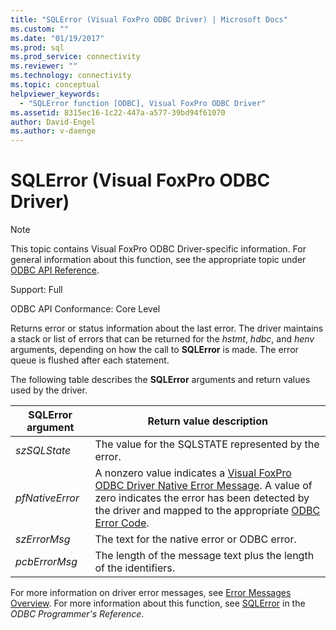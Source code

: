 ```yaml
---
title: "SQLError (Visual FoxPro ODBC Driver) | Microsoft Docs"
ms.custom: ""
ms.date: "01/19/2017"
ms.prod: sql
ms.prod_service: connectivity
ms.reviewer: ""
ms.technology: connectivity
ms.topic: conceptual
helpviewer_keywords: 
  - "SQLError function [ODBC], Visual FoxPro ODBC Driver"
ms.assetid: 8315ec16-1c22-447a-a577-39bd94f61070
author: David-Engel
ms.author: v-daenge
---
```

# SQLError (Visual FoxPro ODBC Driver)
> [!NOTE]  
>  This topic contains Visual FoxPro ODBC Driver-specific information. For general information about this function, see the appropriate topic under [ODBC API Reference](../../odbc/reference/syntax/odbc-api-reference.md).  
  
 Support: Full  
  
 ODBC API Conformance: Core Level  
  
 Returns error or status information about the last error. The driver maintains a stack or list of errors that can be returned for the *hstmt*, *hdbc*, and *henv* arguments, depending on how the call to **SQLError** is made. The error queue is flushed after each statement.  
  
 The following table describes the **SQLError** arguments and return values used by the driver.  
  
|SQLError argument|Return value description|  
|-----------------------|------------------------------|  
|*szSQLState*|The value for the SQLSTATE represented by the error.|  
|*pfNativeError*|A nonzero value indicates a [Visual FoxPro ODBC Driver Native Error Message](../../odbc/microsoft/visual-foxpro-odbc-driver-native-error-messages.md). A value of zero indicates the error has been detected by the driver and mapped to the appropriate [ODBC Error Code](../../odbc/microsoft/odbc-error-codes-visual-foxpro-odbc-driver.md).|  
|*szErrorMsg*|The text for the native error or ODBC error.|  
|*pcbErrorMsg*|The length of the message text plus the length of the identifiers.|  
  
 For more information on driver error messages, see [Error Messages Overview](../../odbc/microsoft/error-messages-visual-foxpro-odbc-driver.md). For more information about this function, see [SQLError](../../odbc/reference/syntax/sqlerror-function.md) in the *ODBC Programmer's Reference*.
